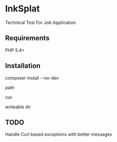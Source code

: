 # InkSplat
Technical Test For Job Application

## Requirements

PHP 5.4+

## Installation

composer install --no-dev

path

run

writeable dir

## TODO

Handle Curl based exceptions with better messages